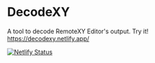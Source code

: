 # DecodeXY

A tool to decode RemoteXY Editor's output. Try it! https://decodexy.netlify.app/

[![Netlify Status](https://api.netlify.com/api/v1/badges/91d0d129-b113-4d56-a74d-9129a2cadc01/deploy-status)](https://app.netlify.com/sites/decodexy/deploys)
